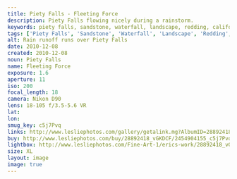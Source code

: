 ```yaml
---
title: Piety Falls - Fleeting Force
description: Piety Falls flowing nicely during a rainstorm.
keywords: piety falls, sandstone, waterfall, landscape, redding, california
tags: ['Piety Falls', 'Sandstone', 'Waterfall', 'Landscape', 'Redding', 'California']
alt: Rain runoff runs over Piety Falls
date: 2010-12-08
created: 2010-12-08
noun: Piety Falls
name: Fleeting Force
exposure: 1.6
aperture: 11
iso: 200
focal_length: 18
camera: Nikon D90
lens: 18-105 f/3.5-5.6 VR
lat: 
lon: 
smug_key: c5j7Pvq
links: http://www.lesliephotos.com/gallery/getalink.mg?AlbumID=28892418&AlbumKey=vGKDCF&ImageID=2454904155&ImageKey=c5j7Pvq&how=forum&Page=1
buy: http://www.lesliephotos.com/buy/28892418_vGKDCF/2454904155_c5j7Pvq/
lightbox: http://www.lesliephotos.com/Fine-Art-1/erics-work/28892418_vGKDCF#!i=2454904155&k=c5j7Pvq&lb=1&s=A
size: XL
layout: image
image: true
---
```

